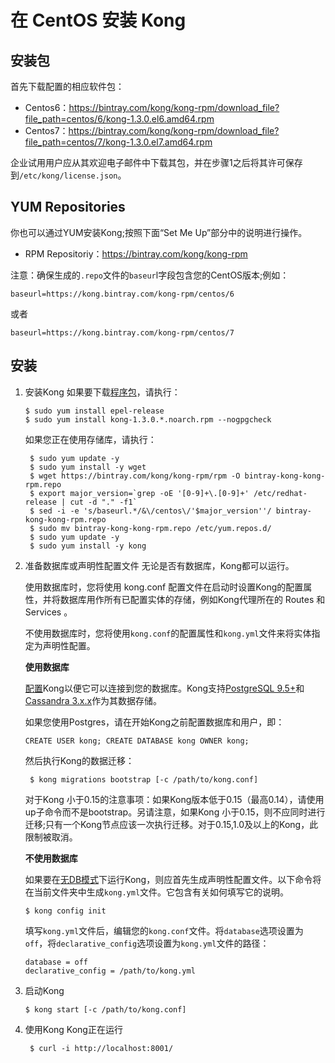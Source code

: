 # 在 CentOS 安装 Kong

## 安装包

首先下载配置的相应软件包：
- Centos6：https://bintray.com/kong/kong-rpm/download_file?file_path=centos/6/kong-1.3.0.el6.amd64.rpm
- Centos7：https://bintray.com/kong/kong-rpm/download_file?file_path=centos/7/kong-1.3.0.el7.amd64.rpm

企业试用用户应从其欢迎电子邮件中下载其包，并在步骤1之后将其许可保存到`/etc/kong/license.json`。

## YUM Repositories

你也可以通过YUM安装Kong;按照下面“Set Me Up”部分中的说明进行操作。
- RPM Repositoriy：https://bintray.com/kong/kong-rpm

注意：确保生成的`.repo`文件的`baseur`l字段包含您的CentOS版本;例如：
```
baseurl=https://kong.bintray.com/kong-rpm/centos/6
```
或者
```
baseurl=https://kong.bintray.com/kong-rpm/centos/7
```

## 安装

1. 安装Kong
	如果要下载[程序包](https://docs.konghq.com/install/centos/#packages)，请执行：
    ```
    $ sudo yum install epel-release
    $ sudo yum install kong-1.3.0.*.noarch.rpm --nogpgcheck
    ```
    如果您正在使用存储库，请执行：
    ```
     $ sudo yum update -y
     $ sudo yum install -y wget
     $ wget https://bintray.com/kong/kong-rpm/rpm -O bintray-kong-kong-rpm.repo
     $ export major_version=`grep -oE '[0-9]+\.[0-9]+' /etc/redhat-release | cut -d "." -f1`
     $ sed -i -e 's/baseurl.*/&\/centos\/'$major_version''/ bintray-kong-kong-rpm.repo
     $ sudo mv bintray-kong-kong-rpm.repo /etc/yum.repos.d/
     $ sudo yum update -y
     $ sudo yum install -y kong
    ```
2. 准备数据库或声明性配置文件
    无论是否有数据库，Kong都可以运行。
    
    使用数据库时，您将使用	kong.conf	配置文件在启动时设置Kong的配置属性，并将数据库用作所有已配置实体的存储，例如Kong代理所在的 Routes 和 Services 。
    
    不使用数据库时，您将使用`kong.conf`的配置属性和`kong.yml`文件来将实体指定为声明性配置。
    
    **使用数据库**
    
    [配置](https://docs.konghq.com/1.3.x/configuration#database)Kong以便它可以连接到您的数据库。Kong支持[PostgreSQL 9.5+](http://www.postgresql.org/)和[Cassandra 3.x.x](http://cassandra.apache.org/)作为其数据存储。
    
    如果您使用Postgres，请在开始Kong之前配置数据库和用户，即：
    ```
    CREATE USER kong; CREATE DATABASE kong OWNER kong;
    ```
    
   	然后执行Kong的数据迁移：
    
    ```
     $ kong migrations bootstrap [-c /path/to/kong.conf]
    ```
    
    对于Kong 小于0.15的注意事项：如果Kong版本低于0.15（最高0.14），请使用up子命令而不是bootstrap。另请注意，如果Kong 小于0.15，则不应同时进行迁移;只有一个Kong节点应该一次执行迁移。对于0.15,1.0及以上的Kong，此限制被取消。
    
    **不使用数据库**
    
    如果要在[无DB模式](https://docs.konghq.com/1.3.x/db-less-and-declarative-config/)下运行Kong，则应首先生成声明性配置文件。以下命令将在当前文件夹中生成`kong.yml`文件。它包含有关如何填写它的说明。
    ```
    $ kong config init
    ```
    填写`kong.yml`文件后，编辑您的`kong.conf`文件。将`database`选项设置为`off`，将`declarative_config`选项设置为`kong.yml`文件的路径：
    ```
    database = off
 	declarative_config = /path/to/kong.yml
    ```
    
3. 启动Kong
    ```
    $ kong start [-c /path/to/kong.conf]
    ```
    
4. 使用Kong
    Kong正在运行
    ```
     $ curl -i http://localhost:8001/
    ```
    
      
    
    
    
    
    
    
    
    
    
    
    
    
    
    
    
    
